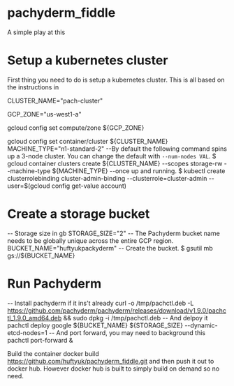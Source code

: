 # pachyderm_fiddle
A simple play at this

# Setup a kubernetes cluster 
First thing you need to do is setup a kubernetes cluster.  This is all based on the instructions in 

CLUSTER_NAME="pach-cluster"

GCP_ZONE="us-west1-a"

gcloud config set compute/zone ${GCP_ZONE}

gcloud config set container/cluster ${CLUSTER_NAME}
MACHINE_TYPE="n1-standard-2"
--By default the following command spins up a 3-node cluster. You can change the default with `--num-nodes VAL`.
$ gcloud container clusters create ${CLUSTER_NAME} --scopes storage-rw --machine-type ${MACHINE_TYPE}
--once up and running.
$ kubectl create clusterrolebinding cluster-admin-binding --clusterrole=cluster-admin --user=$(gcloud config get-value account)

# Create a storage bucket
-- Storage size in gb
STORAGE_SIZE="2"
-- The Pachyderm bucket name needs to be globally unique across the entire GCP region.
BUCKET_NAME="huftyukpackyderm"
-- Create the bucket.
$ gsutil mb gs://${BUCKET_NAME}

# Run Pachyderm
-- Install pachyderm if it ins't already
curl -o /tmp/pachctl.deb -L https://github.com/pachyderm/pachyderm/releases/download/v1.9.0/pachctl_1.9.0_amd64.deb && sudo dpkg -i /tmp/pachctl.deb
-- And delpoy it
pachctl deploy google ${BUCKET_NAME} ${STORAGE_SIZE} --dynamic-etcd-nodes=1
-- And port forward, you may need to background this
pachctl port-forward &

Build the container
docker build https://github.com/huftyuk/pachyderm_fiddle.git
and then push it out to docker hub.
However docker hub is built to simply build on demand so no need.

